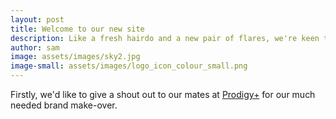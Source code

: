 ```yaml
---
layout: post
title: Welcome to our new site
description: Like a fresh hairdo and a new pair of flares, we're keen to show off our latest branding to the world.
author: sam
image: assets/images/sky2.jpg
image-small: assets/images/logo_icon_colour_small.png
---
```


Firstly, we'd like to give a shout out to our mates at
[Prodigy+](http://www.prodigyplus.com/) for our much needed brand make-over.

